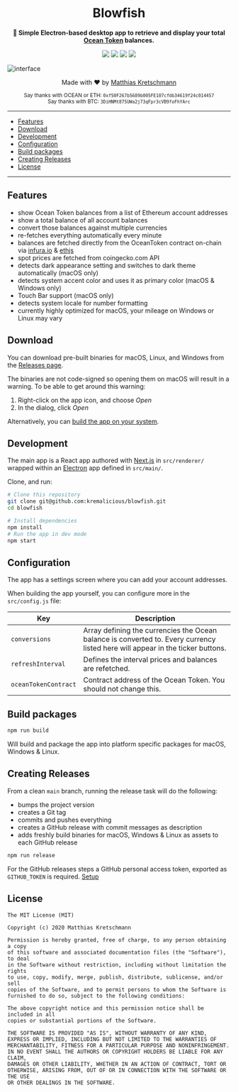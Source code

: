 <h1 align="center">
  Blowfish
</h1>
<p align="center">
  <strong>🐡 Simple Electron-based desktop app to retrieve and display your total <a href="https://oceanprotocol.com">Ocean Token</a> balances.</strong>
</p>
<p align="center">
  <a href="https://travis-ci.com/kremalicious/blowfish"><img src="https://travis-ci.com/kremalicious/blowfish.svg?branch=main" /></a>
  <a href="https://codeclimate.com/github/kremalicious/blowfish/maintainability"><img src="https://api.codeclimate.com/v1/badges/beeab7902ee5307fc0a1/maintainability" /></a>
  <a href="https://codeclimate.com/github/kremalicious/blowfish/test_coverage"><img src="https://api.codeclimate.com/v1/badges/beeab7902ee5307fc0a1/test_coverage" /></a>
  <a href="https://dependabot.com"><img src="https://badgen.net/dependabot/thepracticaldev/dev.to?icon=dependabot" /></a>
</p>

![interface](https://user-images.githubusercontent.com/90316/59041344-afe53d00-8878-11e9-83e4-a82dd0c4646b.png)

<p align="center">
  Made with ♥ by <a href="https://matthiaskretschmann.com">Matthias Kretschmann</a>
</p>
<p align="center">
  <small>Say thanks with OCEAN or ETH: <code>0xf50F267b5689b005FE107cfdb34619f24c014457</code></small>
  <br />
  <small>Say thanks with BTC: <code>3DiHNMt875UWa2j73qFpr3cVB9foFhYArc</code></small>
</p>

---

- [Features](#features)
- [Download](#download)
- [Development](#development)
- [Configuration](#configuration)
- [Build packages](#build-packages)
- [Creating Releases](#creating-releases)
- [License](#license)

---

## Features

- show Ocean Token balances from a list of Ethereum account addresses
- show a total balance of all account balances
- convert those balances against multiple currencies
- re-fetches everything automatically every minute
- balances are fetched directly from the OceanToken contract on-chain via [infura.io](https://infura.io) & [ethjs](https://github.com/ethjs/ethjs)
- spot prices are fetched from coingecko.com API
- detects dark appearance setting and switches to dark theme automatically (macOS only)
- detects system accent color and uses it as primary color (macOS & Windows only)
- Touch Bar support (macOS only)
- detects system locale for number formatting
- currently highly optimized for macOS, your mileage on Windows or Linux may vary

## Download

You can download pre-built binaries for macOS, Linux, and Windows from the [Releases page](https://github.com/kremalicious/blowfish/releases).

The binaries are not code-signed so opening them on macOS will result in a warning. To be able to get around this warning:

1. Right-click on the app icon, and choose _Open_
2. In the dialog, click _Open_

Alternatively, you can [build the app on your system](#build-packages).

## Development

The main app is a React app authored with [Next.js](https://nextjs.org) in `src/renderer/` wrapped within an [Electron](https://www.electronjs.org) app defined in `src/main/`.

Clone, and run:

```bash
# Clone this repository
git clone git@github.com:kremalicious/blowfish.git
cd blowfish

# Install dependencies
npm install
# Run the app in dev mode
npm start
```

## Configuration

The app has a settings screen where you can add your account addresses.

When building the app yourself, you can configure more in the `src/config.js` file:

| Key                  | Description                                                                                                                    |
| -------------------- | ------------------------------------------------------------------------------------------------------------------------------ |
| `conversions`        | Array defining the currencies the Ocean balance is converted to. Every currency listed here will appear in the ticker buttons. |
| `refreshInterval`    | Defines the interval prices and balances are refetched.                                                                        |
| `oceanTokenContract` | Contract address of the Ocean Token. You should not change this.                                                               |

## Build packages

```bash
npm run build
```

Will build and package the app into platform specific packages for macOS, Windows & Linux.

## Creating Releases

From a clean `main` branch, running the release task will do the following:

- bumps the project version
- creates a Git tag
- commits and pushes everything
- creates a GitHub release with commit messages as description
- adds freshly build binaries for macOS, Windows & Linux as assets to each GitHub release

```bash
npm run release
```

For the GitHub releases steps a GitHub personal access token, exported as `GITHUB_TOKEN` is required. [Setup](https://github.com/release-it/release-it#github-releases)

## License

```text
The MIT License (MIT)

Copyright (c) 2020 Matthias Kretschmann

Permission is hereby granted, free of charge, to any person obtaining a copy
of this software and associated documentation files (the "Software"), to deal
in the Software without restriction, including without limitation the rights
to use, copy, modify, merge, publish, distribute, sublicense, and/or sell
copies of the Software, and to permit persons to whom the Software is
furnished to do so, subject to the following conditions:

The above copyright notice and this permission notice shall be included in all
copies or substantial portions of the Software.

THE SOFTWARE IS PROVIDED "AS IS", WITHOUT WARRANTY OF ANY KIND,
EXPRESS OR IMPLIED, INCLUDING BUT NOT LIMITED TO THE WARRANTIES OF
MERCHANTABILITY, FITNESS FOR A PARTICULAR PURPOSE AND NONINFRINGEMENT.
IN NO EVENT SHALL THE AUTHORS OR COPYRIGHT HOLDERS BE LIABLE FOR ANY CLAIM,
DAMAGES OR OTHER LIABILITY, WHETHER IN AN ACTION OF CONTRACT, TORT OR
OTHERWISE, ARISING FROM, OUT OF OR IN CONNECTION WITH THE SOFTWARE OR THE USE
OR OTHER DEALINGS IN THE SOFTWARE.
```
